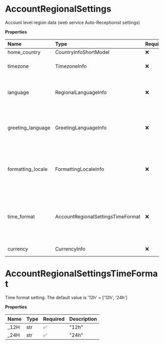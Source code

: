 # AccountRegionalSettings

Account level region data (web service Auto-Receptionist settings)

**Properties**

| Name              | Type                              | Required | Description                                                       |
| :---------------- | :-------------------------------- | :------- | :---------------------------------------------------------------- |
| home_country      | CountryInfoShortModel             | ❌       |                                                                   |
| timezone          | TimezoneInfo                      | ❌       | Extension timezone information                                    |
| language          | RegionalLanguageInfo              | ❌       | Information on a language set as regional                         |
| greeting_language | GreetingLanguageInfo              | ❌       | Information on language used for telephony greetings              |
| formatting_locale | FormattingLocaleInfo              | ❌       | Formatting language preferences for numbers, dates and currencies |
| time_format       | AccountRegionalSettingsTimeFormat | ❌       | Time format setting. The default value is '12h' = ['12h', '24h']  |
| currency          | CurrencyInfo                      | ❌       | Currency information                                              |

# AccountRegionalSettingsTimeFormat

Time format setting. The default value is '12h' = ['12h', '24h']

**Properties**

| Name  | Type | Required | Description |
| :---- | :--- | :------- | :---------- |
| \_12H | str  | ✅       | "12h"       |
| \_24H | str  | ✅       | "24h"       |

<!-- This file was generated by liblab | https://liblab.com/ -->
